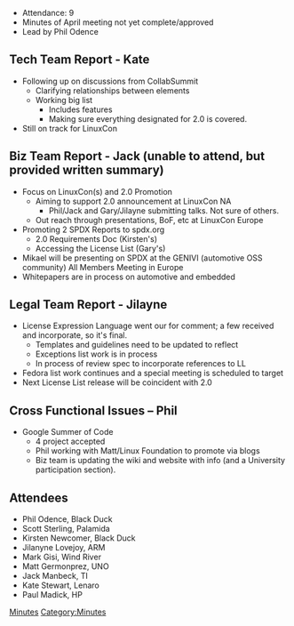   - Attendance: 9
  - Minutes of April meeting not yet complete/approved
  - Lead by Phil Odence

## Tech Team Report - Kate

  - Following up on discussions from CollabSummit
      - Clarifying relationships between elements
      - Working big list
          - Includes features
          - Making sure everything designated for 2.0 is covered.
  - Still on track for LinuxCon

## Biz Team Report - Jack (unable to attend, but provided written summary)

  - Focus on LinuxCon(s) and 2.0 Promotion
      - Aiming to support 2.0 announcement at LinuxCon NA
          - Phil/Jack and Gary/Jilayne submitting talks. Not sure of
            others.
      - Out reach through presentations, BoF, etc at LinuxCon Europe
  - Promoting 2 SPDX Reports to spdx.org
      - 2.0 Requirements Doc (Kirsten's)
      - Accessing the License List (Gary's)
  - Mikael will be presenting on SPDX at the GENIVI (automotive OSS
    community) All Members Meeting in Europe
  - Whitepapers are in process on automotive and embedded

## Legal Team Report - Jilayne

  - License Expression Language went our for comment; a few received and
    incorporate, so it's final.
      - Templates and guidelines need to be updated to reflect
      - Exceptions list work is in process
      - In process of review spec to incorporate references to LL
  - Fedora list work continues and a special meeting is scheduled to
    target
  - Next License List release will be coincident with 2.0

## Cross Functional Issues – Phil

  - Google Summer of Code
      - 4 project accepted
      - Phil working with Matt/Linux Foundation to promote via blogs
      - Biz team is updating the wiki and website with info (and a
        University participation section).

## Attendees

  - Phil Odence, Black Duck
  - Scott Sterling, Palamida
  - Kirsten Newcomer, Black Duck
  - Jilanyne Lovejoy, ARM
  - Mark Gisi, Wind River
  - Matt Germonprez, UNO
  - Jack Manbeck, TI
  - Kate Stewart, Lenaro
  - Paul Madick, HP

[Minutes](Category:General "wikilink")
[Category:Minutes](Category:Minutes "wikilink")
